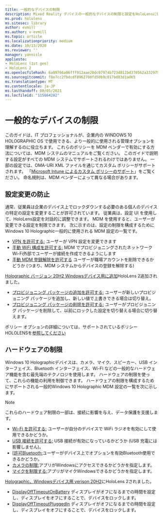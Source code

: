 ```yaml
---
title: 一般的なデバイスの制限
description: Mixed Reality デバイスの一般的なデバイスの制限と設定をHoloLensに保つ。
ms.prod: hololens
ms.sitesec: library
author: evmill
ms.author: v-evmill
ms.topic: article
ms.localizationpriority: medium
ms.date: 10/13/2020
ms.reviewer: ''
manager: yannisle
appliesto:
- HoloLens (1st gen)
- HoloLens 2
ms.openlocfilehash: 6a09766a06fff912aae20dc07974b723d812bd370562a33297552dc0d2f7f12c
ms.sourcegitcommit: f8e7cc2fbdcdf8962700fd50b9c017bd83d1ad65
ms.translationtype: MT
ms.contentlocale: ja-JP
ms.lasthandoff: 08/05/2021
ms.locfileid: "115664282"
---
```

# <a name="common-device-restrictions"></a>一般的なデバイスの制限 

このガイドは、IT プロフェッショナルが、企業内の WINDOWS 10 HOLOGRAPHIC OS で使用できる、より一般的に使用される管理オプションを理解するのに役立ちます。 これらのポリシーを MDM ベンダーで有効にする方法については、MDM システムのマニュアルをご覧ください。 このガイドで説明する設定がすべての MDM システムでサポートされるわけではありません。 一部の設定では、OMA-URI XML ファイルを通じてカスタム ポリシーがサポートされます。 「[Microsoft Intune によるカスタム ポリシーのサポート](/mem/intune/configuration/custom-settings-windows-10)」をご覧ください。 命名規則は、MDM ベンダーによって異なる場合があります。

## <a name="prevent-changing-of-settings"></a>設定変更の防止
通常、従業員は企業のデバイス上でロックダウンする必要のある個人のデバイスの特定の設定を変更することが許可されています。 従業員は、設定 UI を使用して、HoloLens設定を対話的に調整できます。 MDM を使用すると、ユーザーが変更できる設定を制限できます。 次に示すのは、設定の制限を構成するためにWindows 10 Holographic一般的に使用される MDM 設定の一覧です。
-   [VPN を許可する:](/windows/client-management/mdm/policy-csp-settings#settings-allowvpn) ユーザーが VPN 設定を変更できます
-   [手動 WiFi 構成を許可する:](/windows/client-management/mdm/policy-csp-wifi#wifi-allowmanualwificonfiguration) MDM でプロビジョニングされたネットワークWi-Fi外部でユーザーが接続を作成できるようにします
-   [手動 MDM 登録解除を許可する](/windows/client-management/mdm/policy-csp-experience#experience-allowmanualmdmunenrollment) ユーザーが職場アカウントを削除できるかどうか (つまり、MDM システムからデバイスの登録を解除する)

[Holographic バージョン 20H2 Windowsデバイス用に追加](hololens-release-notes.md#windows-holographic-version-20h2)HoloLens 2追加されました。
- [プロビジョニング パッケージの追加を許可する:](/windows/client-management/mdm/policy-csp-security#security-allowaddprovisioningpackage) ユーザーが新しいプロビジョニング パッケージを追加し、新しい値で上書きできる場合は切り替え。
- [プロビジョニング パッケージの削除を許可する:](/windows/client-management/mdm/policy-csp-security#security-allowremoveprovisioningpackage) ユーザーがプロビジョニング パッケージを削除して、以前にロックした設定を切り替える場合に切り替えます。

ポリシー オプションの詳細については、サポートされているポリシー HOLOLENSを[参照してください](/windows/client-management/mdm/policy-csps-supported-by-hololens2)

## <a name="hardware-restrictions"></a>ハードウェアの制限
Windows 10 Holographicデバイスは、カメラ、マイク、スピーカー、USB インターフェイス、Bluetooth インターフェイス、Wi-Fi などの一般的なハードウェア機能を含む最先端のテクノロジを使用します。 ハードウェアの制限を使って、これらの機能の利用を制御できます。
ハードウェアの制限を構成するためにサポートされる一般的Windows 10 Holographic MDM 設定の一覧を次に示します。

> [!NOTE]
> これらのハードウェア制限の一部は、接続に影響を与え、データ保護を支援します。

-   [Wi-Fi を許可する:](/windows/client-management/mdm/policy-csp-wifi#wifi-allowwifi) ユーザーが自分のデバイスで WiFi ラジオを有効にして使用できるかどうか。
-   [USB 接続を許可する:](/windows/client-management/mdm/policy-csp-connectivity#connectivity-allowusbconnection) USB 接続が有効になっているかどうか (USB 充電には影響しません)。
-   [[許可Bluetooth:](/windows/client-management/mdm/policy-csp-connectivity#connectivity-allowbluetooth)ユーザーがデバイス上でオプションを有効Bluetooth使用できるかどうか。
-   [カメラの制限:](/windows/client-management/mdm/policy-csp-privacy#privacy-letappsaccesscamera)アプリがWindowsにアクセスできるかどうかを指定します。
-   [マイクを制限する:](/windows/client-management/mdm/policy-csp-privacy#privacy-letappsaccessmicrophone)アプリがマイクWindowsできるかどうかを指定します。

[Holographic、Windowsデバイス用 verison 20H2](hololens-release-notes.md#windows-holographic-version-20h2)にHoloLens 2されました。 
- [DisplayOffTimeoutOnBattery](/windows/client-management/mdm/policy-csp-power#power-displayofftimeoutonbattery) ディスプレイがオフになるまでの時間を設定し、ディスプレイをオフにすることで、デバイスをロックします。 
- [DisplayOffTimeoutPluggedIn](/windows/client-management/mdm/policy-csp-power#power-displayofftimeoutpluggedin) ディスプレイがオフになるまでの時間を設定し、ディスプレイをオフにすることで、デバイスをロックします。 
